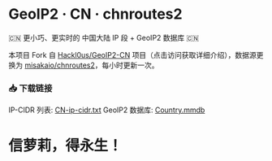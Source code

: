 # GeoIP2 · CN · chnroutes2
🇨🇳 更小巧、更实时的 中国大陆 IP 段 + GeoIP2 数据库 🇨🇳

本项目 Fork 自 [Hackl0us/GeoIP2-CN](https://github.com/Hackl0us/GeoIP2-CN) 项目（点击访问获取详细介绍），数据源更换为 [misakaio/chnroutes2](https://github.com/misakaio/chnroutes2)，每小时更新一次。

### 📥 下载链接
IP-CIDR 列表: [CN-ip-cidr.txt](https://github.com/soffchen/GeoIP2-CN/raw/release/CN-ip-cidr.txt)
GeoIP2 数据库: [Country.mmdb](https://github.com/soffchen/GeoIP2-CN/raw/release/Country.mmdb)

# 信萝莉，得永生！
